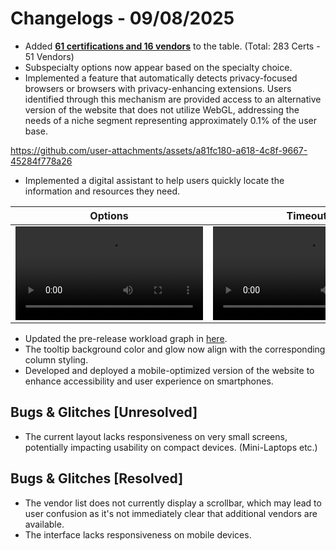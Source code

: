 # Changelogs - 09/08/2025
- Added <b><ins>61 certifications and 16 vendors</ins></b> to the table. (Total: 283 Certs - 51 Vendors)
- Subspecialty options now appear based on the specialty choice.
- Implemented a feature that automatically detects privacy-focused browsers or browsers with privacy-enhancing extensions. Users identified through this mechanism are provided access to an alternative version of the website that does not utilize WebGL, addressing the needs of a niche segment representing approximately 0.1% of the user base.

https://github.com/user-attachments/assets/a81fc180-a618-4c8f-9667-45284f778a26
- Implemented a digital assistant to help users quickly locate the information and resources they need.

| Options                                                                                                 | Timeout                                                                                                 |
|---------------------------------------------------------------------------------------------------------|---------------------------------------------------------------------------------------------------------|
| <video src="https://github.com/user-attachments/assets/552beadb-7bc5-43be-8002-869e90b753e9"></video>   | <video src="https://github.com/user-attachments/assets/c72ca079-0117-48eb-a548-b4fa68e6eb5f"></video>   |

- Updated the pre-release workload graph in [here](https://github.com/Dragkob/Security-Certification-Roadmap/blob/main/README.md).
- The tooltip background color and glow now align with the corresponding column styling.
- Developed and deployed a mobile-optimized version of the website to enhance accessibility and user experience on smartphones.

## Bugs & Glitches [Unresolved]
- The current layout lacks responsiveness on very small screens, potentially impacting usability on compact devices. (Mini-Laptops etc.)


## Bugs & Glitches [Resolved]
- The vendor list does not currently display a scrollbar, which may lead to user confusion as it's not immediately clear that additional vendors are available.
- The interface lacks responsiveness on mobile devices.
